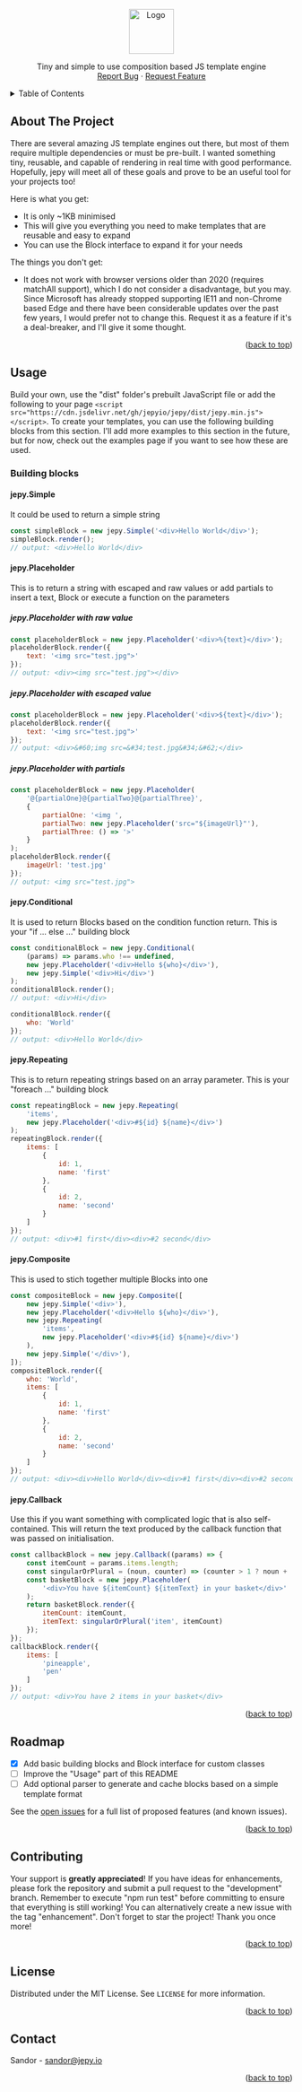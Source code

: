 <a name="readme-top"></a>
<div align="center">
  <a href="https://github.com/jepyio/jepy">
    <img src="images/logo.svg" alt="Logo" height="80">
  </a>

  <p align="center">
    Tiny and simple to use composition based JS template engine 
    <br />
    <a href="https://github.com/jepyio/jepy/issues">Report Bug</a>
    ·
    <a href="https://github.com/jepyio/jepy/issues">Request Feature</a>
  </p>
</div>

<details>
  <summary>Table of Contents</summary>
  <ol>
    <li><a href="#about-the-project">About The Project</a></li>
    <li><a href="#usage">Usage</a></li>
    <li><a href="#roadmap">Roadmap</a></li>
    <li><a href="#contributing">Contributing</a></li>
    <li><a href="#license">License</a></li>
    <li><a href="#contact">Contact</a></li>
  </ol>
</details>

## About The Project

There are several amazing JS template engines out there, but most of them require multiple dependencies or must be pre-built. I wanted something tiny, reusable, and capable of rendering in real time with good performance. Hopefully, jepy will meet all of these goals and prove to be an useful tool for your projects too!

Here is what you get:
* It is only ~1KB minimised
* This will give you everything you need to make templates that are reusable and easy to expand
* You can use the Block interface to expand it for your needs

The things you don't get:
* It does not work with browser versions older than 2020 (requires matchAll support), which I do not consider a disadvantage, but you may. Since Microsoft has already stopped supporting IE11 and non-Chrome based Edge and there have been considerable updates over the past few years, I would prefer not to change this. Request it as a feature if it's a deal-breaker, and I'll give it some thought.

<p align="right">(<a href="#readme-top">back to top</a>)</p>

## Usage

Build your own, use the "dist" folder's prebuilt JavaScript file or add the following to your page `<script src="https://cdn.jsdelivr.net/gh/jepyio/jepy/dist/jepy.min.js"></script>`. To create your templates, you can use the following building blocks from this section. I'll add more examples to this section in the future, but for now, check out the examples page if you want to see how these are used.

### Building blocks

#### jepy.Simple

It could be used to return a simple string

```javascript
const simpleBlock = new jepy.Simple('<div>Hello World</div>');
simpleBlock.render(); 
// output: <div>Hello World</div>
```

#### jepy.Placeholder

This is to return a string with escaped and raw values or add partials to insert a text, Block or execute a function on the parameters

##### jepy.Placeholder with raw value

```javascript
const placeholderBlock = new jepy.Placeholder('<div>%{text}</div>');
placeholderBlock.render({
    text: '<img src="test.jpg">'
});
// output: <div><img src="test.jpg"></div>
```

##### jepy.Placeholder with escaped value

```javascript
const placeholderBlock = new jepy.Placeholder('<div>${text}</div>');
placeholderBlock.render({
    text: '<img src="test.jpg">'
});
// output: <div>&#60;img src=&#34;test.jpg&#34;&#62;</div>
```

##### jepy.Placeholder with partials

```javascript
const placeholderBlock = new jepy.Placeholder(
    '@{partialOne}@{partialTwo}@{partialThree}',
    {
        partialOne: '<img ',
        partialTwo: new jepy.Placeholder('src="${imageUrl}"'),
        partialThree: () => '>'
    }
);
placeholderBlock.render({
    imageUrl: 'test.jpg'
});
// output: <img src="test.jpg">
```

#### jepy.Conditional

It is used to return Blocks based on the condition function return. This is your "if ... else ..." building block

```javascript
const conditionalBlock = new jepy.Conditional(
    (params) => params.who !== undefined,
    new jepy.Placeholder('<div>Hello ${who}</div>'),
    new jepy.Simple('<div>Hi</div>')
);
conditionalBlock.render();
// output: <div>Hi</div>

conditionalBlock.render({
    who: 'World'
});
// output: <div>Hello World</div>
```

#### jepy.Repeating

This is to return repeating strings based on an array parameter. This is your "foreach ..." building block

```javascript
const repeatingBlock = new jepy.Repeating(
    'items',
    new jepy.Placeholder('<div>#${id} ${name}</div>')
);
repeatingBlock.render({
    items: [
        {
            id: 1,
            name: 'first'
        },
        {
            id: 2,
            name: 'second'
        }
    ]
});
// output: <div>#1 first</div><div>#2 second</div>
```

#### jepy.Composite

This is used to stich together multiple Blocks into one

```javascript
const compositeBlock = new jepy.Composite([
    new jepy.Simple('<div>'),
    new jepy.Placeholder('<div>Hello ${who}</div>'),
    new jepy.Repeating(
        'items',
        new jepy.Placeholder('<div>#${id} ${name}</div>')
    ),
    new jepy.Simple('</div>'),
]);
compositeBlock.render({
    who: 'World',
    items: [
        {
            id: 1,
            name: 'first'
        },
        {
            id: 2,
            name: 'second'
        }
    ]
});
// output: <div><div>Hello World</div><div>#1 first</div><div>#2 second</div></div>
```

#### jepy.Callback

Use this if you want something with complicated logic that is also self-contained. This will return the text produced by the callback function that was passed on initialisation.

```javascript
const callbackBlock = new jepy.Callback((params) => {
    const itemCount = params.items.length;
    const singularOrPlural = (noun, counter) => (counter > 1 ? noun + 's' : noun);
    const basketBlock = new jepy.Placeholder(
        '<div>You have ${itemCount} ${itemText} in your basket</div>'
    );
    return basketBlock.render({
        itemCount: itemCount,
        itemText: singularOrPlural('item', itemCount)
    });
});
callbackBlock.render({
    items: [
        'pineapple',
        'pen'
    ]
});
// output: <div>You have 2 items in your basket</div>
```

<p align="right">(<a href="#readme-top">back to top</a>)</p>

## Roadmap

- [x] Add basic building blocks and Block interface for custom classes
- [ ] Improve the "Usage" part of this README 
- [ ] Add optional parser to generate and cache blocks based on a simple template format 

See the [open issues](https://github.com/jepyio/jepy/issues) for a full list of proposed features (and known issues).

<p align="right">(<a href="#readme-top">back to top</a>)</p>

## Contributing

Your support is **greatly appreciated**! If you have ideas for enhancements, please fork the repository and submit a pull request to the "development" branch. Remember to execute "npm run test" before committing to ensure that everything is still working! You can alternatively create a new issue with the tag "enhancement". Don't forget to star the project! Thank you once more!

<p align="right">(<a href="#readme-top">back to top</a>)</p>

## License

Distributed under the MIT License. See `LICENSE` for more information.

<p align="right">(<a href="#readme-top">back to top</a>)</p>

## Contact

Sandor - sandor@jepy.io

<p align="right">(<a href="#readme-top">back to top</a>)</p>

